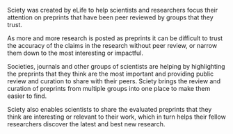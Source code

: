Sciety was created by eLife to help scientists and researchers focus their attention on preprints that have been peer reviewed by groups that they trust.

As more and more research is posted as preprints it can be difficult to trust the accuracy of the claims in the research without peer review, or narrow them down to the most interesting or impactful.

Societies, journals and other groups of scientists are helping by highlighting the preprints that they think are the most important and providing public review and curation to share with their peers. Sciety brings the review and curation of preprints from multiple groups into one place to make them easier to find.

Sciety also enables scientists to share the evaluated preprints that they think are interesting or relevant to their work, which in turn helps their fellow researchers discover the latest and best new research.